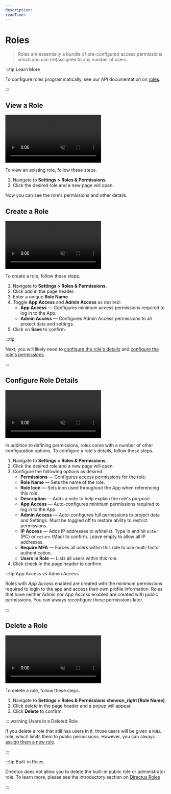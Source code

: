 ```yaml
---
description:
readTime:
---
```


# Roles

> Roles are essentially a bundle of pre-configured access permissions which you can (re)assigned to any number of users.

:::tip Learn More

To configure roles programmatically, see our API documentation on [roles](/reference/system/roles.md).

:::

## View a Role

<video title="Create a Role" autoplay playsinline muted loop controls>
	<source src="https://cdn.directus.io/docs/v9/configuration/users-roles-permissions/roles-20220909/view-a-role-20220908A.mp4" type="video/mp4" />
</video>

To view an existing role, follow these steps.

1. Navigate to **Settings > Roles & Permissions**.
2. Click the desired role and a new page will open.

Now you can see the role's permissions and other details.

## Create a Role

<video title="Create a Role" autoplay playsinline muted loop controls>
	<source src="https://cdn.directus.io/docs/v9/configuration/users-roles-permissions/roles-20220909/create-a-role-20220908A.mp4" type="video/mp4" />
</video>

To create a role, follow these steps.

1. Navigate to **Settings > Roles & Permissions**.
2. Click <span mi btn>add</span> in the page header.
3. Enter a unique **Role Name**.
4. Toggle **App Access** and **Admin Access** as desired:
   - **App Access** — Configures minimum access permissions required to log in to the App.
   - **Admin Access** — Configures Admin Access permissions to all project data and settings.
5. Click on **Save** to confirm.

:::tip

Next, you will likely need to [configure the role's details](#configure-role-details) and
[configure the role's permissions](#configure-role-permissions).

:::

## Configure Role Details

<video title="Configure Role Details" autoplay playsinline muted loop controls>
	<source src="https://cdn.directus.io/docs/v9/configuration/users-roles-permissions/roles-20220909/configure-role-details-20220907A.mp4" type="video/mp4" />
</video>

In addition to defining permissions, roles come with a number of other configuration options. To configure a role's
details, follow these steps.

1. Navigate to **Settings > Roles & Permissions**.
2. Click the desired role and a new page will open.
3. Configure the following options as desired.
   - **Permissions** — Configures [access permissions](#configure-permissions) for the role.
   - **Role Name** — Sets the name of the role.
   - **Role Icon** — Sets icon used throughout the App when referencing this role.
   - **Description** — Adds a note to help explain the role's purpose.
   - **App Access** — Auto-configures minimum permissions required to log in to the App.
   - **Admin Access** — Auto-configures full permissions to project data and Settings. Must be toggled off to restore
     ability to restrict permissions.
   - **IP Access** — Adds IP addresses to whitelist. Type in and hit `Enter` (PC) or `return` (Mac) to confirm. Leave
     empty to allow all IP addresses.
   - **Require MFA** — Forces all users within this role to use multi-factor authentication.
   - **Users in Role** — Lists all users within this role.
4. Click <span mi btn>check</span> in the page header to confirm.

:::tip App Access vs Admin Access

Roles with _App Access_ enabled are created with the minimum permissions required to login to the app and access their
own profile information. Roles that have neither _Admin_ nor _App Access_ enabled are created with public permissions.
You can always reconfigure these permissions later.

:::

## Delete a Role

<video title="Create a Role" autoplay playsinline muted loop controls>
	<source src="https://cdn.directus.io/docs/v9/configuration/users-roles-permissions/roles-20220909/delete-a-role-20220907A.mp4" type="video/mp4" />
</video>

To delete a role, follow these steps.

1. Navigate to **Settings > Roles & Permissions <span mi icon dark>chevron_right</span> [Role Name]**.
2. Click <span mi btn dngr>delete</span> in the page header and a popup will appear.
3. Click **Delete** to confirm.

::: warning Users in a Deleted Role

If you delete a role that still has users in it, those users will be given a `NULL` role, which limits them to public
permissions. However, you can always
[assign them a new role](/configuration/users-roles-permissions/users.md#assign-role-to-existing-user).

:::

:::tip Built-in Roles

Directus does not allow you to delete the built-in public role or administrator role. To learn more, please see the
introductory section on [Directus Roles](/configuration/users-roles-permissions.html#directus-roles)

:::
